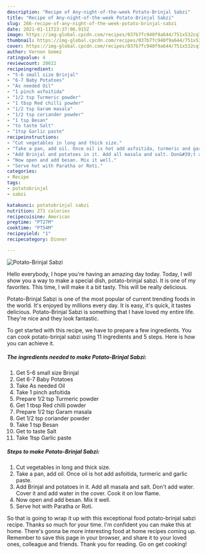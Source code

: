 ```yaml
---
description: "Recipe of Any-night-of-the-week Potato-Brinjal Sabzi"
title: "Recipe of Any-night-of-the-week Potato-Brinjal Sabzi"
slug: 266-recipe-of-any-night-of-the-week-potato-brinjal-sabzi
date: 2021-01-11T23:37:06.915Z
image: https://img-global.cpcdn.com/recipes/037b7fc940f9a644/751x532cq70/potato-brinjal-sabzi-recipe-main-photo.jpg
thumbnail: https://img-global.cpcdn.com/recipes/037b7fc940f9a644/751x532cq70/potato-brinjal-sabzi-recipe-main-photo.jpg
cover: https://img-global.cpcdn.com/recipes/037b7fc940f9a644/751x532cq70/potato-brinjal-sabzi-recipe-main-photo.jpg
author: Vernon Gomez
ratingvalue: 4
reviewcount: 20622
recipeingredient:
- "5-6 small size Brinjal"
- "6-7 Baby Potatoes"
- "As needed Oil"
- "1 pinch asfoitida"
- "1/2 tsp Turmeric powder"
- "1 tbsp Red chilli powder"
- "1/2 tsp Garam masala"
- "1/2 tsp coriander powder"
- "1 tsp Besan"
- "to taste Salt"
- "1tsp Garlic paste"
recipeinstructions:
- "Cut vegetables in long and thick size."
- "Take a pan, add oil. Once oil is hot add asfoitida, turmeric and garlic paste."
- "Add Brinjal and potatoes in it. Add all masala and salt. Don&#39;t add water. Cover it and add water in the cover. Cook it on low flame."
- "Now open and add besan. Mix it well."
- "Serve hot with Paratha or Roti."
categories:
- Recipe
tags:
- potatobrinjal
- sabzi

katakunci: potatobrinjal sabzi 
nutrition: 271 calories
recipecuisine: American
preptime: "PT27M"
cooktime: "PT54M"
recipeyield: "1"
recipecategory: Dinner

---
```



![Potato-Brinjal Sabzi](https://img-global.cpcdn.com/recipes/037b7fc940f9a644/751x532cq70/potato-brinjal-sabzi-recipe-main-photo.jpg)

Hello everybody, I hope you're having an amazing day today. Today, I will show you a way to make a special dish, potato-brinjal sabzi. It is one of my favorites. This time, I will make it a bit tasty. This will be really delicious.

Potato-Brinjal Sabzi is one of the most popular of current trending foods in the world. It's enjoyed by millions every day. It is easy, it's quick, it tastes delicious. Potato-Brinjal Sabzi is something that I have loved my entire life. They're nice and they look fantastic.




To get started with this recipe, we have to prepare a few ingredients. You can cook potato-brinjal sabzi using 11 ingredients and 5 steps. Here is how you can achieve it.

<!--inarticleads1-->

##### The ingredients needed to make Potato-Brinjal Sabzi:

1. Get 5-6 small size Brinjal
1. Get 6-7 Baby Potatoes
1. Take As needed Oil
1. Take 1 pinch asfoitida
1. Prepare 1/2 tsp Turmeric powder
1. Get 1 tbsp Red chilli powder
1. Prepare 1/2 tsp Garam masala
1. Get 1/2 tsp coriander powder
1. Take 1 tsp Besan
1. Get to taste Salt
1. Take 1tsp Garlic paste




<!--inarticleads2-->

##### Steps to make Potato-Brinjal Sabzi:

1. Cut vegetables in long and thick size.
1. Take a pan, add oil. Once oil is hot add asfoitida, turmeric and garlic paste.
1. Add Brinjal and potatoes in it. Add all masala and salt. Don&#39;t add water. Cover it and add water in the cover. Cook it on low flame.
1. Now open and add besan. Mix it well.
1. Serve hot with Paratha or Roti.




So that is going to wrap it up with this exceptional food potato-brinjal sabzi recipe. Thanks so much for your time. I'm confident you can make this at home. There's gonna be more interesting food at home recipes coming up. Remember to save this page in your browser, and share it to your loved ones, colleague and friends. Thank you for reading. Go on get cooking!
